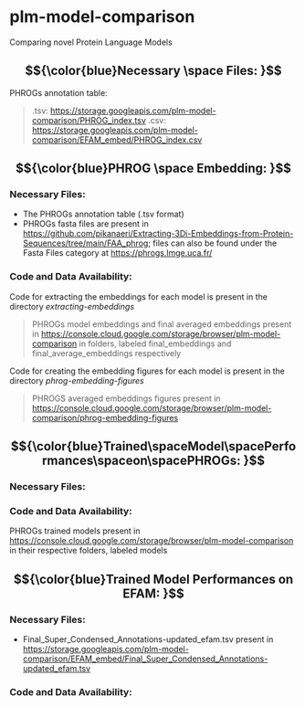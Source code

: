 # plm-model-comparison
Comparing novel Protein Language Models

## $${\color{blue}Necessary \space Files: }$$
PHROGs annotation table:
> .tsv: https://storage.googleapis.com/plm-model-comparison/PHROG_index.tsv
> .csv: https://storage.googleapis.com/plm-model-comparison/EFAM_embed/PHROG_index.csv

## $${\color{blue}PHROG \space Embedding: }$$
### Necessary Files: 
* The PHROGs annotation table (.tsv format)
* PHROGs fasta files are present in https://github.com/pikanaeri/Extracting-3Di-Embeddings-from-Protein-Sequences/tree/main/FAA_phrog; files can also be found under the Fasta Files category at https://phrogs.lmge.uca.fr/
### Code and Data Availability: 
Code for extracting the embeddings for each model is present in the directory *extracting-embeddings*
> PHROGs model embeddings and final averaged embeddings present in https://console.cloud.google.com/storage/browser/plm-model-comparison in folders, labeled final_embeddings and final_average_embeddings respectively

Code for creating the embedding figures for each model is present in the directory *phrog-embedding-figures*
> PHROGS averaged embeddings figures present in https://console.cloud.google.com/storage/browser/plm-model-comparison/phrog-embedding-figures

##  $${\color{blue}Trained\spaceModel\spacePerformances\spaceon\spacePHROGs: }$$
### Necessary Files: 
### Code and Data Availability: 
PHROGs trained models present in https://console.cloud.google.com/storage/browser/plm-model-comparison in their respective folders, labeled models

##  $${\color{blue}Trained Model Performances on EFAM: }$$
### Necessary Files: 
* Final_Super_Condensed_Annotations-updated_efam.tsv present in https://storage.googleapis.com/plm-model-comparison/EFAM_embed/Final_Super_Condensed_Annotations-updated_efam.tsv
### Code and Data Availability: 
